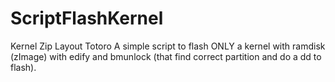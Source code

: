 # ScriptFlashKernel
Kernel Zip Layout Totoro
A simple script to flash ONLY a kernel with ramdisk (zImage) with edify and bmunlock (that find correct partition and do a dd to flash).
